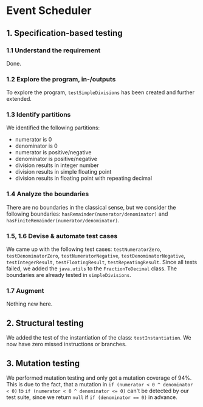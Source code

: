 # Event Scheduler

## 1. Specification-based testing

### 1.1 Understand the requirement
Done.

### 1.2 Explore the program, in-/outputs
To explore the program, `testSimpleDivisions` has been created and further extended.

### 1.3 Identify partitions
We identified the following partitions:
- numerator is 0
- denominator is 0
- numerator is positive/negative
- denominator is positive/negative
- division results in integer number
- division results in simple floating point
- division results in floating point with repeating decimal

### 1.4 Analyze the boundaries
There are no boundaries in the classical sense, but we consider the following boundaries: `hasRemainder(numerator/denominator)` and `hasFiniteRemainder(numerator/denominator)`.

### 1.5, 1.6 Devise & automate test cases
We came up with the following test cases: `testNumeratorZero`, `testDenominatorZero`, `testNumeratorNegative`, `testDenominatorNegative`, `testIntegerResult`, `testFloatingResult`, `testRepeatingResult`. Since all tests failed, we added the `java.utils` to the `FractionToDecimal` class.
The boundaries are already tested in `simpleDivisions`.

### 1.7 Augment
Nothing new here.


## 2. Structural testing
We added the test of the instantiation of the class: `testInstantiation`. We now have zero missed instructions or branches.


## 3. Mutation testing
We performed mutation testing and only got a mutation coverage of 94%. This is due to the fact, that a mutation in `if (numerator < 0 ^ denominator < 0)` to `if (numerator < 0 ^ denominator <= 0)` can't be detected by our test suite, since we return `null` if `if (denominator == 0)` in advance.